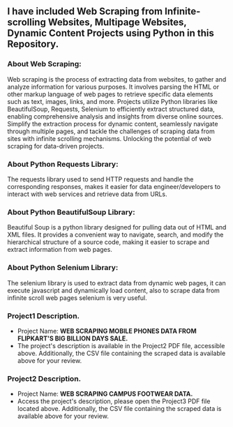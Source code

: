 ## I have included Web Scraping from Infinite-scrolling Websites, Multipage Websites, Dynamic Content Projects using Python in this Repository. 

### About Web Scraping:
Web scraping is the process of extracting data from websites, to gather and analyze information for various purposes. It involves parsing the HTML or other markup language of web pages to retrieve specific data elements such as text, images, links, and more. Projects utilize Python libraries like BeautifulSoup, Requests, Selenium to efficiently extract structured data, enabling comprehensive analysis and insights from diverse online sources. Simplify the extraction process for dynamic content, seamlessly navigate through multiple pages, and tackle the challenges of scraping data from sites with infinite scrolling mechanisms. Unlocking the potential of web scraping for data-driven projects. 

### About Python Requests Library:  
The requests library used to send HTTP requests and handle the corresponding responses, makes it easier for data engineer/developers to interact with web services and retrieve data from URLs. 

### About Python BeautifulSoup Library: 
Beautiful Soup is a python library designed for pulling data out of HTML and XML files. It provides a convenient way to navigate, search, and modify the hierarchical structure of a source code, making it easier to scrape and extract information from web pages. 

### About Python Selenium Library: 
The selenium library is used to extract data from dynamic web pages, it can execute javascript and dynamically load content, also to scrape data from infinite scroll web pages selenium is very useful.  

### Project1 Description. 
- Project Name: **WEB SCRAPING MOBILE PHONES DATA FROM FLIPKART'S BIG BILLION DAYS SALE.** 
- The project's description is available in the Project2 PDF file, accessible above. Additionally, the CSV file containing the scraped data is available above for your review.

### Project2 Description. 
- Project Name: **WEB SCRAPING CAMPUS FOOTWEAR DATA.**
- Access the project's description, please open the Project3 PDF file located above. Additionally, the CSV file containing the scraped data is available above for your review.

